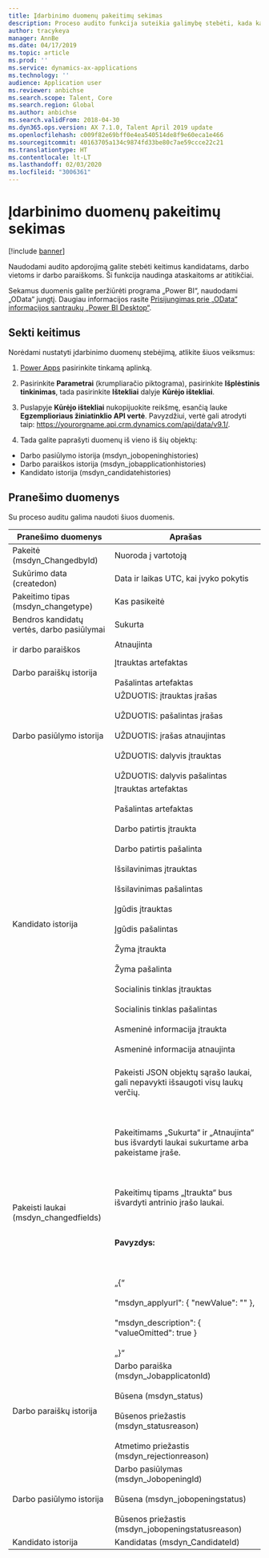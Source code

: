```yaml
---
title: Įdarbinimo duomenų pakeitimų sekimas
description: Proceso audito funkcija suteikia galimybę stebėti, kada kandidatai, darbo vietos arba darbo paraiškos pasikeičia dėl pranešimų ar atitikties priežasčių.
author: tracykeya
manager: AnnBe
ms.date: 04/17/2019
ms.topic: article
ms.prod: ''
ms.service: dynamics-ax-applications
ms.technology: ''
audience: Application user
ms.reviewer: anbichse
ms.search.scope: Talent, Core
ms.search.region: Global
ms.author: anbichse
ms.search.validFrom: 2018-04-30
ms.dyn365.ops.version: AX 7.1.0, Talent April 2019 update
ms.openlocfilehash: c009f82e69bff0e4ea540514de8f9e60eca1e466
ms.sourcegitcommit: 40163705a134c9874fd33be80c7ae59ccce22c21
ms.translationtype: HT
ms.contentlocale: lt-LT
ms.lasthandoff: 02/03/2020
ms.locfileid: "3006361"
---
```

# <a name="track-changes-in-recruiting-data"></a>Įdarbinimo duomenų pakeitimų sekimas

[!include [banner](includes/banner.md)]

Naudodami audito apdorojimą galite stebėti keitimus kandidatams, darbo vietoms ir darbo paraiškoms. Ši funkcija naudinga ataskaitoms ar atitikčiai.

Sekamus duomenis galite peržiūrėti programa „Power BI“, naudodami „OData“ jungtį. Daugiau informacijos rasite [Prisijungimas prie „OData“ informacijos santraukų „Power BI Desktop“](https://docs.microsoft.com/power-bi/desktop-connect-odata).

## <a name="track-changes"></a>Sekti keitimus
Norėdami nustatyti įdarbinimo duomenų stebėjimą, atlikite šiuos veiksmus:

1. [Power Apps](https://web.powerapps.com) pasirinkite tinkamą aplinką.

2. Pasirinkite **Parametrai** (krumpliaračio piktograma), pasirinkite **Išplėstinis tinkinimas**, tada pasirinkite **Ištekliai** dalyje **Kūrėjo ištekliai**. 

3. Puslapyje **Kūrėjo ištekliai** nukopijuokite reikšmę, esančią lauke **Egzemplioriaus žiniatinklio API vertė**. Pavyzdžiui, vertė gali atrodyti taip: https://yourorgname.api.crm.dynamics.com/api/data/v9.1/.

4. Tada galite paprašyti duomenų iš vieno iš šių objektų:
  - Darbo pasiūlymo istorija (msdyn_jobopeninghistories)
  - Darbo paraiškos istorija (msdyn_jobapplicationhistories) 
  - Kandidato istorija (msdyn_candidatehistories)

## <a name="data-reported"></a>Pranešimo duomenys

Su proceso auditu galima naudoti šiuos duomenis.

| Pranešimo duomenys | Aprašas |
| --- | --- |
| Pakeitė (msdyn_ChangedbyId) | Nuoroda į vartotoją |
| Sukūrimo data (createdon) |  Data ir laikas UTC, kai įvyko pokytis |
| Pakeitimo tipas (msdyn_changetype) | Kas pasikeitė |
| Bendros kandidatų vertės, darbo pasiūlymai <br></br>ir darbo paraiškos | Sukurta<br></br>Atnaujinta |
| Darbo paraiškų istorija | Įtrauktas artefaktas <br></br>Pašalintas artefaktas |
| Darbo pasiūlymo istorija | UŽDUOTIS: įtrauktas įrašas <br></br>UŽDUOTIS: pašalintas įrašas <br></br>UŽDUOTIS: įrašas atnaujintas <br></br>UŽDUOTIS: dalyvis įtrauktas <br></br>UŽDUOTIS: dalyvis pašalintas |
| Kandidato istorija | Įtrauktas artefaktas <br></br>Pašalintas artefaktas <br></br>Darbo patirtis įtraukta <br></br>Darbo patirtis pašalinta <br></br>Išsilavinimas įtrauktas <br></br>Išsilavinimas pašalintas <br></br>Įgūdis įtrauktas <br></br>Įgūdis pašalintas <br></br>Žyma įtraukta <br></br>Žyma pašalinta <br></br>Socialinis tinklas įtrauktas <br></br>Socialinis tinklas pašalintas <br></br>Asmeninė informacija įtraukta <br></br>Asmeninė informacija atnaujinta<br></br> |
| Pakeisti laukai (msdyn_changedfields) | Pakeisti JSON objektų sąrašo laukai, gali nepavykti išsaugoti visų laukų verčių.<br></br><br></br>Pakeitimams „Sukurta“ ir „Atnaujinta“ bus išvardyti laukai sukurtame arba pakeistame įraše.<br></br><br></br>Pakeitimų tipams „Įtraukta“ bus išvardyti antrinio įrašo laukai.<br></br><br></br>**Pavyzdys:**<br></br><br></br>„{“<br></br>  "msdyn_applyurl": { "newValue": "" },<br></br>  "msdyn_description": { "valueOmitted": true } <br></br>„}“ |
|Darbo paraiškų istorija | Darbo paraiška (msdyn_JobapplicatonId)<br></br>Būsena (msdyn_status) <br></br>Būsenos priežastis (msdyn_statusreason) <br></br>Atmetimo priežastis (msdyn_rejectionreason) |
| Darbo pasiūlymo istorija | Darbo pasiūlymas (msdyn_JobopeningId) <br></br>Būsena (msdyn_jobopeningstatus) <br></br>Būsenos priežastis (msdyn_jobopeningstatusreason) |
| Kandidato istorija | Kandidatas (msdyn_CandidateId) |

